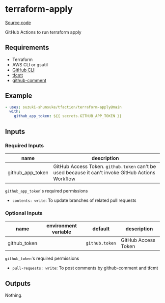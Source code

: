 # terraform-apply

[Source code](https://github.com/suzuki-shunsuke/tfaction/tree/main/terraform-apply)

GitHub Actions to run terraform apply

## Requirements

* Terraform
* AWS CLI or gsutil
* [GitHub CLI](https://github.com/cli/cli)
* [tfcmt](https://github.com/suzuki-shunsuke/tfcmt)
* [github-comment](https://github.com/suzuki-shunsuke/github-comment)

## Example

```yaml
- uses: suzuki-shunsuke/tfaction/terraform-apply@main
  with:
    github_app_token: ${{ secrets.GITHUB_APP_TOKEN }}
```

## Inputs

### Required Inputs

name | description
--- | ---
github_app_token | GitHub Access Token. `github.token` can't be used because it can't invoke GitHub Actions Workflow

`github_app_token`'s required permissions

* `contents: write`: To update branches of related pull requests

### Optional Inputs

name | environment variable | default | description
--- | --- | --- | ---
github_token | | `github.token` | GitHub Access Token

`github_token`'s required permissions

* `pull-requests: write`: To post comments by github-comment and tfcmt

## Outputs

Nothing.
